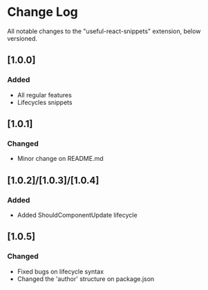 # Change Log
All notable changes to the "useful-react-snippets" extension, below versioned.

## [1.0.0]
### Added
- All regular features
- Lifecycles snippets

## [1.0.1]
### Changed
- Minor change on README.md

## [1.0.2]/[1.0.3]/[1.0.4]
### Added
- Added ShouldComponentUpdate lifecycle

## [1.0.5]
### Changed
- Fixed bugs on lifecycle syntax
- Changed the 'author' structure on package.json

## [1.0.6]/[1.0.7]/[1.0.8]
### Added
- More information on package.json (keywords and badges)
- Support to .jsx (javascriptreact.json)

### Changed
- Included a line after import on stateless component creation
- More information on README.md (badges)

## [1.0.9]
### Changed
- Fixed some syntax bugs on imports snippets
- Add braces scope to stateless function creation

## [1.1.0]
### Added
- React native component creation

## [1.1.1]
### Added
- React native component documentation

## [1.1.2]
### Changed
- Snippets syntax typo
- Details on reducer return (reducer and duck)

## [1.2.0]
### Added
- PropTypes declarations

## [1.2.1]
### Added
- Documentation related to propTypes declarations

## [1.2.2]
### Changed
- Changed console.log(); to become unique with vscode Intellisense default

## [1.2.3]
### Added
- Console error
- Console warning

## [1.3.0]
### Added
- Map state to props function
- Map dispatch to props variable

## [1.4.3]
### Changed
- On duck snippet, I removed the unused trailining comma after the function declaration

## [1.4.4]
### Added
- Snippet high order function

## [1.5]
### Added
- Support for typescript (.ts and .tsx files)

## [1.5.1]/[1.5.2]
### Changed
- Basic warning comment for deprecated React lifecycles

### Added
- New lifecycles which comes from 16.3+ version

### Removed
- Awkward `hoc` snippet that I made in past. Which is basically the same as the `hof` snippet. Now, `hoc` returns exactly what the `hof` snippet was returning before
